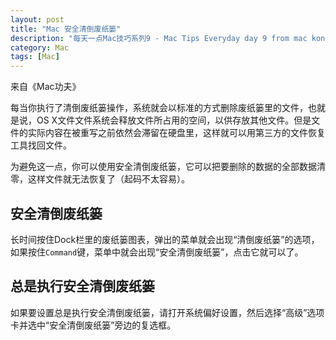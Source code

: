 ```yaml
---
layout: post
title: "Mac 安全清倒废纸篓"
description: "每天一点Mac技巧系列9 - Mac Tips Everyday day 9 from mac kongfu"
category: Mac
tags: [Mac]
---
```


来自《Mac功夫》

每当你执行了清倒废纸篓操作，系统就会以标准的方式删除废纸篓里的文件，也就是说，OS X文件文件系统会释放文件所占用的空间，以供存放其他文件。但是文件的实际内容在被重写之前依然会滞留在硬盘里，这样就可以用第三方的文件恢复工具找回文件。

为避免这一点，你可以使用安全清倒废纸篓，它可以把要删除的数据的全部数据清零，这样文件就无法恢复了（起码不太容易）。

## 安全清倒废纸篓

长时间按住Dock栏里的废纸篓图表，弹出的菜单就会出现“清倒废纸篓”的选项，如果按住`Command`键，菜单中就会出现“安全清倒废纸篓”，点击它就可以了。

## 总是执行安全清倒废纸篓

如果要设置总是执行安全清倒废纸篓，请打开系统偏好设置，然后选择“高级”选项卡并选中“安全清倒废纸篓”旁边的复选框。